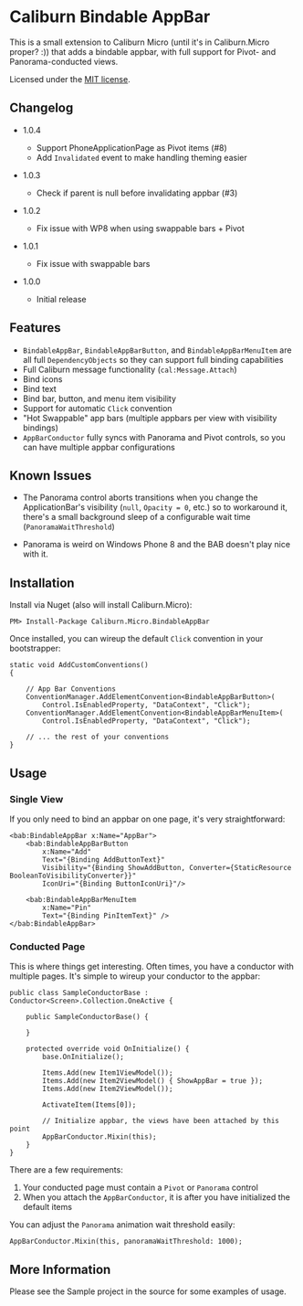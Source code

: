 # Caliburn Bindable AppBar

This is a small extension to Caliburn Micro (until it's in Caliburn.Micro proper? :)) 
that adds a bindable appbar, with full support for Pivot- and Panorama-conducted views.

Licensed under the [MIT license](LICENSE.md).

## Changelog

* 1.0.4
	- Support PhoneApplicationPage as Pivot items (#8) 
	- Add `Invalidated` event to make handling theming easier
	
* 1.0.3
	- Check if parent is null before invalidating appbar (#3)
	
* 1.0.2
	- Fix issue with WP8 when using swappable bars + Pivot

* 1.0.1
	- Fix issue with swappable bars

* 1.0.0
	- Initial release

## Features

* `BindableAppBar`, `BindableAppBarButton`, and `BindableAppBarMenuItem` 
  are all full `DependencyObjects` so they can support full binding capabilities
* Full Caliburn message functionality (`cal:Message.Attach`)
* Bind icons
* Bind text
* Bind bar, button, and menu item visibility
* Support for automatic `Click` convention
* "Hot Swappable" app bars (multiple appbars per view with visibility bindings)
* `AppBarConductor` fully syncs with Panorama and Pivot controls, so you can have multiple appbar configurations

## Known Issues

* The Panorama control aborts transitions when you change the ApplicationBar's visibility (`null`, `Opacity = 0`, etc.)
  so to workaround it, there's a small background sleep of a configurable wait time (`PanoramaWaitThreshold`)

* Panorama is weird on Windows Phone 8 and the BAB doesn't play nice with it.

## Installation

Install via Nuget (also will install Caliburn.Micro):

	PM> Install-Package Caliburn.Micro.BindableAppBar

Once installed, you can wireup the default `Click` convention in your bootstrapper:

	static void AddCustomConventions()
    {

        // App Bar Conventions
        ConventionManager.AddElementConvention<BindableAppBarButton>(
            Control.IsEnabledProperty, "DataContext", "Click");
        ConventionManager.AddElementConvention<BindableAppBarMenuItem>(
            Control.IsEnabledProperty, "DataContext", "Click");

		// ... the rest of your conventions
	}

## Usage

### Single View

If you only need to bind an appbar on one page, it's very straightforward:

    <bab:BindableAppBar x:Name="AppBar">
        <bab:BindableAppBarButton
            x:Name="Add"
            Text="{Binding AddButtonText}"
            Visibility="{Binding ShowAddButton, Converter={StaticResource BooleanToVisibilityConverter}}"
            IconUri="{Binding ButtonIconUri}"/>
            
        <bab:BindableAppBarMenuItem
            x:Name="Pin"
            Text="{Binding PinItemText}" />
    </bab:BindableAppBar>

### Conducted Page

This is where things get interesting. Often times, you have a conductor with multiple pages.
It's simple to wireup your conductor to the appbar:

    public class SampleConductorBase : Conductor<Screen>.Collection.OneActive {

        public SampleConductorBase() {
                  
        }

        protected override void OnInitialize() {
            base.OnInitialize();
                                 
            Items.Add(new Item1ViewModel());
            Items.Add(new Item2ViewModel() { ShowAppBar = true });
            Items.Add(new Item2ViewModel());

            ActivateItem(Items[0]);

            // Initialize appbar, the views have been attached by this point
            AppBarConductor.Mixin(this);
        }        
    }

There are a few requirements:

1. Your conducted page must contain a `Pivot` or `Panorama` control
2. When you attach the `AppBarConductor`, it is after you have initialized the default items	

You can adjust the `Panorama` animation wait threshold easily:

	AppBarConductor.Mixin(this, panoramaWaitThreshold: 1000);

## More Information

Please see the Sample project in the source for some examples of usage.
